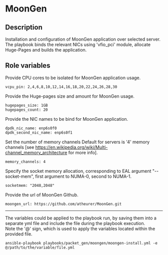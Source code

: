 # MoonGen

## Description
Installation and configuration of MoonGen application over selected server.
The playbook binds the relevant NICs using 'vfio_pci' module, allocate Huge-Pages and builds the application.

## Role variables

Provide CPU cores to be isolated for MoonGen application usage.
```
vcpu_pin: 2,4,6,8,10,12,14,16,18,20,22,24,26,28,30
```

Provide the Huge-pages size and amount for MoonGen usage.
```
hugepages_size: 1GB
hugepages_count: 20
```

Provide the NIC names to be bind for MoonGen application.
```
dpdk_nic_name: enp6s0f0
dpdk_second_nic_name: enp6s0f1
```

Set the number of memory channels
Default for servers is '4' memory channels  [see https://en.wikipedia.org/wiki/Multi-channel_memory_architecture for more info].
```
memory_channels: 4
```

Specify the socket memory allocation, corresponding to EAL argument "--socket-mem", first argument to NUMA-0, second to NUMA-1.
```
socketmem: "2048,2048"
```

Provide the url of MoonGen Github.
```
moongen_url: https://github.com/atheurer/MoonGen.git
```

***
The variables could be applied to the playbook run, by saving them into a separate yml file and include the file during the playbook execution.  
Note the '@' sign, which is used to apply the variables located within the provided file.

```
ansible-playbook playbooks/packet_gen/moongen/moongen-install.yml -e @/path/to/the/variable/file.yml
```
